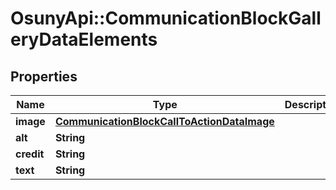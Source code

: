 # OsunyApi::CommunicationBlockGalleryDataElements

## Properties
Name | Type | Description | Notes
------------ | ------------- | ------------- | -------------
**image** | [**CommunicationBlockCallToActionDataImage**](CommunicationBlockCallToActionDataImage.md) |  | [optional] 
**alt** | **String** |  | [optional] 
**credit** | **String** |  | [optional] 
**text** | **String** |  | [optional] 

